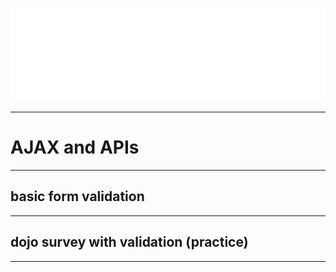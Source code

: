 ![](../images/coding_dojo_logo_white.png)
<!-- .slide:data-background="#000000" -->

---
<!-- .slide:data-background="#000000" -->
# AJAX and APIs
---
## basic form validation
---
## dojo survey with validation (practice)
---
